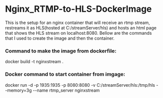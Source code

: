 # Nginx_RTMP-to-HLS-DockerImage

This is the setup for an nginx container that will receive an rtmp stream, restreams it as HLS(hosted at C:/streamServer/hls) and hosts an html page that shows the HLS stream on localhost:8080. Bellow are the commands that I used to create the image and then the container.

### Command to make the image from dockerfile:

docker build -t nginxstream .

### Docker command to start container from imgage:

docker run -d -p 1935:1935 -p 8080:8080 -v C:/streamServer/hls:/tmp/hls --memory=3g --name rtmp_server nginxstream

